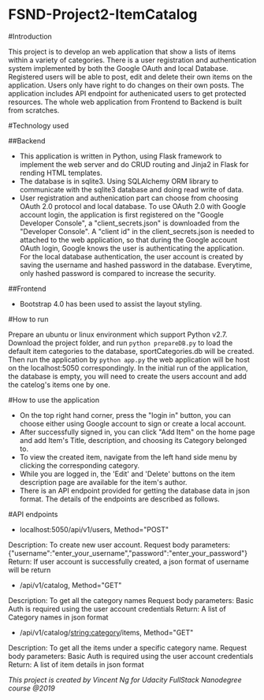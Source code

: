 # FSND-Project2-ItemCatalog

#Introduction

This project is to develop an web application that show a lists of items within a variety of categories. There is a user registration and authentication system implemented by both the Google OAuth and local Database. Registered users will be able to post, edit and delete their own items on the application. Users only have right to do changes on their own posts. The application includes API endpoint for authenicated users to get protected resources.
The whole web application from Frontend to Backend is built from scratches.

#Technology used

##Backend
- This application is written in Python, using Flask framework to implement the web server and do CRUD routing and Jinja2 in Flask for rending HTML templates.
- The database is in sqlite3. Using SQLAlchemy ORM library to communicate with the sqlite3 database and doing read write of data.
- User registration and authenication part can choose from choosing OAuth 2.0 protocol and local database.
To use OAuth 2.0 with Google account login, the application is first registered on the "Google Developer Console", a "client_secrets.json" is downloaded from the "Developer Console". A "client id" in the client_secrets.json is needed to attached to the web application, so that during the Google account OAuth login, Google knows the user is authenticating the application.
For the local database authentication, the user account is created by saving the username and hashed password in the database. Everytime, only hashed password is compared to increase the security.

##Frontend
- Bootstrap 4.0 has been used to assist the layout styling.


#How to run

Prepare an ubuntu or linux environment which support Python v2.7.
Download the project folder, and run ```python prepareDB.py``` to load the default item categories to the database, sportCategories.db will be created.
Then run the application by ```python app.py``` the web application will be host on the localhost:5050 correspondingly. In the initial run of the application, the database is empty, you will need to create the users account and add the catelog's items one by one.

#How to use the application

- On the top right hand corner, press the "login in" button, you can choose either using Google account to sign or create a local account.
- After successfully signed in, you can click "Add Item" on the home page and add Item's Title, description, and choosing its Category belonged to.
- To view the created item, navigate from the left hand side menu by clicking the corresponding category.
- While you are logged in, the 'Edit' and 'Delete' buttons on the item description page are available for the item's author.
- There is an API endpoint provided for getting the database data in json format. The details of the endpoints are described as follows.

#API endpoints

- localhost:5050/api/v1/users, Method="POST"

Description: To create new user account.
Request body parameters:
{"username":"enter_your_username","password":"enter_your_password"}
Return: If user account is successfully created, a json format of username will be return

- /api/v1/catalog, Method="GET"

Description: To get all the category names
Request body parameters: Basic Auth is required using the user account credentials
Return: A list of Category names in json format

- /api/v1/catalog/<string:category>/items, Method="GET"

Description: To get all the items under a specific category name.
Request body parameters: Basic Auth is required using the user account credentials
Return: A list of item details in json format

*This project is created by Vincent Ng for Udacity FullStack Nanodegree course @2019*
